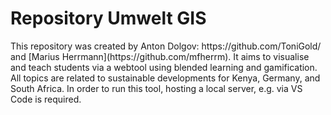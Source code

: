 <h1>Repository Umwelt GIS</h1>
<p>This repository was created by Anton Dolgov: https://github.com/ToniGold/ and [Marius Herrmann](https://github.com/mfherrm). It aims to visualise and teach students via a webtool using blended learning and gamification. All topics are related to sustainable developments for Kenya, Germany, and South Africa. In order to run this tool, hosting a local server, e.g. via VS Code is required. </p>
